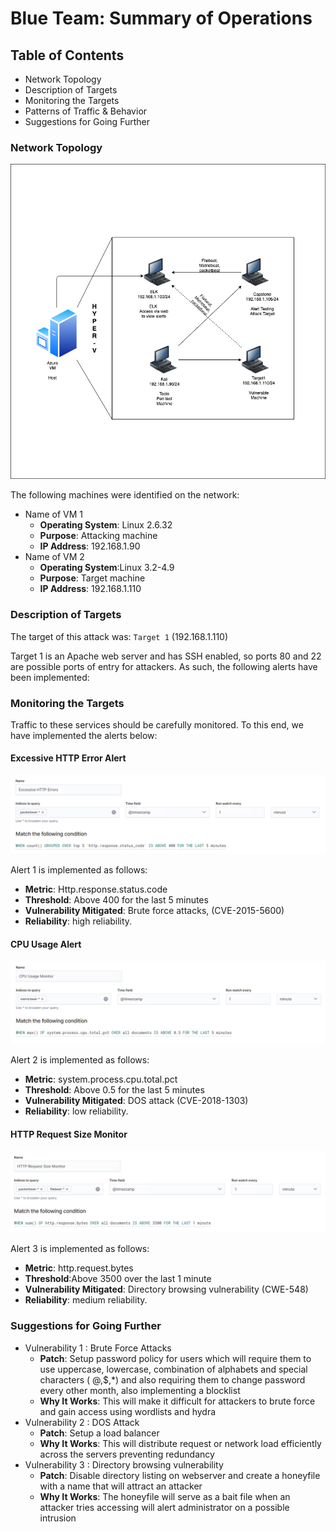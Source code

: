 # Blue Team: Summary of Operations

## Table of Contents
- Network Topology
- Description of Targets
- Monitoring the Targets
- Patterns of Traffic & Behavior
- Suggestions for Going Further

### Network Topology

  ![ ](/Images/NetworkTopology.png)


The following machines were identified on the network:
- Name of VM 1
  - **Operating System**: Linux 2.6.32
  - **Purpose**: Attacking machine
  - **IP Address**: 192.168.1.90
- Name of VM 2
  - **Operating System**:Linux 3.2-4.9
  - **Purpose**: Target machine
  - **IP Address**: 192.168.1.110


### Description of Targets

The target of this attack was: `Target 1` (192.168.1.110)

Target 1 is an Apache web server and has SSH enabled, so ports 80 and 22 are possible ports of entry for attackers. As such, the following alerts have been implemented:

### Monitoring the Targets

Traffic to these services should be carefully monitored. To this end, we have implemented the alerts below:

#### Excessive HTTP Error Alert

![ ](/Images/ScreenShot2021-03-24at10.42.45AM.png)

Alert 1 is implemented as follows:
  - **Metric**: Http.response.status.code
  - **Threshold**: Above 400 for the last 5 minutes
  - **Vulnerability Mitigated**: Brute force attacks, (CVE-2015-5600)
  - **Reliability**: high reliability.

#### CPU Usage Alert

![ ](/Images/ScreenShot2021-03-24at10.42.08AM.png)

Alert 2 is implemented as follows:
  - **Metric**: system.process.cpu.total.pct 
  - **Threshold**:  Above 0.5 for the last 5 minutes
  - **Vulnerability Mitigated**: DOS attack (CVE-2018-1303)
  - **Reliability**: low reliability.

#### HTTP Request Size Monitor

![ ](/Images/ScreenShot2021-03-24at10.43.17AM.png)

Alert 3 is implemented as follows:
  - **Metric**: http.request.bytes 
  - **Threshold**:Above 3500 over the last 1 minute
  - **Vulnerability Mitigated**: Directory browsing vulnerability (CWE-548)
  - **Reliability**: medium reliability.


### Suggestions for Going Further

- Vulnerability 1 : Brute Force Attacks
  - **Patch**: Setup password policy for users which will require them to use uppercase, lowercase, combination of alphabets and special characters ( @,$,*) and also requiring them to change password every other month, also implementing a blocklist 
  - **Why It Works**: This will make it difficult for attackers to brute force and gain access using wordlists and hydra
- Vulnerability 2 : DOS Attack
  - **Patch**: Setup a load balancer
  - **Why It Works**: This will distribute request or network load efficiently across the servers preventing redundancy
- Vulnerability 3 : Directory browsing vulnerability
  - **Patch**: Disable directory listing on webserver and create a honeyfile with a name that will attract an attacker
  - **Why It Works**: The honeyfile will serve as a bait file when an attacker tries accessing will alert administrator on a possible intrusion
